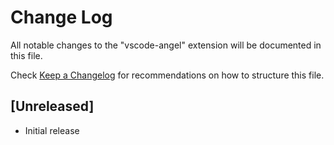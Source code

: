 # Change Log

All notable changes to the "vscode-angel" extension will be documented in this file.

Check [Keep a Changelog](http://keepachangelog.com/) for recommendations on how to structure this file.

## [Unreleased]

- Initial release